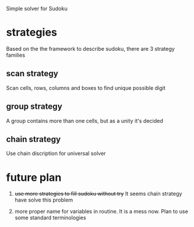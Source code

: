 Simple solver for Sudoku


# strategies
Based on the the framework to describe sudoku, there are 3 strategy families

## scan strategy
Scan cells, rows, columns and boxes to find unique possible digit

## group strategy
A group contains more than one cells, but as a unity it's decided

## chain strategy
Use chain discription for universal solver

# future plan
1. ~~use more strategies to fill sudoku without try~~
It seems chain strategy have solve this problem

2. more proper name for variables in routine. It is a mess now. Plan to use some standard terminologies

